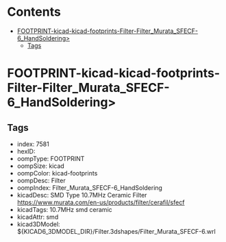 



Contents
========

* [FOOTPRINT-kicad-kicad-footprints-Filter-Filter_Murata_SFECF-6_HandSoldering>](#footprint-kicad-kicad-footprints-filter-filter_murata_sfecf-6_handsoldering)
	* [Tags](#tags)

# FOOTPRINT-kicad-kicad-footprints-Filter-Filter_Murata_SFECF-6_HandSoldering>

## Tags

- index: 7581
- hexID: 
- oompType: FOOTPRINT
- oompSize: kicad
- oompColor: kicad-footprints
- oompDesc: Filter
- oompIndex: Filter_Murata_SFECF-6_HandSoldering
- kicadDesc: SMD Type 10.7MHz Ceramic Filter https://www.murata.com/en-us/products/filter/cerafil/sfecf
- kicadTags: 10.7MHz smd ceramic
- kicadAttr: smd
- kicad3DModel: ${KICAD6_3DMODEL_DIR}/Filter.3dshapes/Filter_Murata_SFECF-6.wrl
